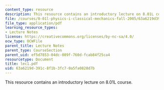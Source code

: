 ```yaml
---
content_type: resource
description: This resource contains an introductory lecture on 8.01L course.
file: /courses/8-01l-physics-i-classical-mechanics-fall-2005/63a6219d391c8f1b3fc70a5fa0828d7b_lec1.pdf
file_type: application/pdf
learning_resource_types:
- Lecture Notes
license: https://creativecommons.org/licenses/by-nc-sa/4.0/
ocw_type: OCWFile
parent_title: Lecture Notes
parent_type: CourseSection
parent_uid: ef5d7853-04dc-089f-760d-fcab84f25ca4
resourcetype: Document
title: lec1.pdf
uid: 63a6219d-391c-8f1b-3fc7-0a5fa0828d7b
---
```

This resource contains an introductory lecture on 8.01L course.